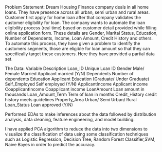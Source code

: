 Problem Statement:
Dream Housing Finance company deals in all home loans. They have presence across all urban, semi urban and rural areas. Customer first apply for home loan after that company validates the customer eligibility for loan.
The company wants to automate the loan eligibility process (real time) based on customer detail provided while filling online application form. These details are Gender, Marital Status, Education, Number of Dependents, Income, Loan Amount, Credit History and others. To automate this process, they have given a problem to identify the customers segments, those are eligible for loan amount so that they can specifically target these customers. Here they have provided a partial data set.


The Data:
Variable	                        Description
Loan_ID	                          Unique Loan ID
Gender	                          Male/ Female
Married	                          Applicant married (Y/N)
Dependents	                      Number of dependents
Education	                        Applicant Education (Graduate/ Under Graduate)
Self_Employed                   	Self employed (Y/N)
ApplicantIncome                  	Applicant income
CoapplicantIncome                	Coapplicant income
LoanAmount	                      Loan amount in thousands
Loan_Amount_Term                  Term of loan in months
Credit_History	                   credit history meets guidelines
Property_Area	                     Urban/ Semi Urban/ Rural
Loan_Status	                       Loan approved (Y/N)

Performed EDAs to make inferences about the data followed by distribution analysis, data cleaning, feature engineering, and model building.

I have applied PCA algorithm to reduce the data into two dimensions to visualize the classification of data using some classification techniques such as Logistic Regression, Decision Tree, Random Forest Classifier,SVM, Naive Bayes in order to predict the accuracy.

